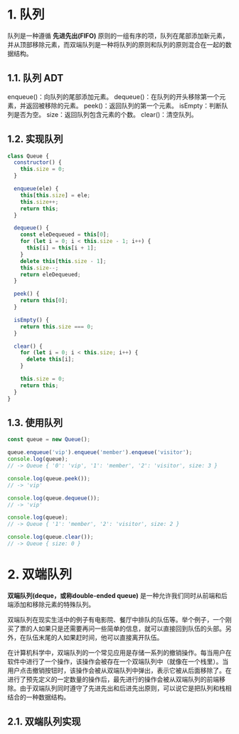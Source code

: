 # 1. 队列

队列是一种遵循 **先进先出(FIFO)** 原则的一组有序的项，队列在尾部添加新元素，并从顶部移除元素，而双端队列是一种将队列的原则和队列的原则混合在一起的数据结构。

## 1.1. 队列 ADT

enqueue()：向队列的尾部添加元素。
dequeue()：在队列的开头移除第一个元素，并返回被移除的元素。
peek()：返回队列的第一个元素。
isEmpty：判断队列是否为空。
size：返回队列包含元素的个数。
clear()：清空队列。

## 1.2. 实现队列

```javascript
class Queue {
  constructor() {
    this.size = 0;
  }

  enqueue(ele) {
    this[this.size] = ele;
    this.size++;
    return this;
  }

  dequeue() {
    const eleDequeued = this[0];
    for (let i = 0; i < this.size - 1; i++) {
      this[i] = this[i + 1];
    }
    delete this[this.size - 1];
    this.size--;
    return eleDequeued;
  }

  peek() {
    return this[0];
  }

  isEmpty() {
    return this.size === 0;
  }

  clear() {
    for (let i = 0; i < this.size; i++) {
      delete this[i];
    }

    this.size = 0;
    return this;
  }
}
```

## 1.3. 使用队列

```javascript
const queue = new Queue();

queue.enqueue('vip').enqueue('member').enqueue('visitor');
console.log(queue);
// -> Queue { '0': 'vip', '1': 'member', '2': 'visitor', size: 3 }

console.log(queue.peek());
// -> 'vip'

console.log(queue.dequeue());
// -> 'vip'

console.log(queue);
// -> Queue { '1': 'member', '2': 'visitor', size: 2 }

console.log(queue.clear());
// -> Queue { size: 0 }
```

# 2. 双端队列

**双端队列(deque，或称double-ended queue)** 是一种允许我们同时从前端和后端添加和移除元素的特殊队列。

双端队列在现实生活中的例子有电影院、餐厅中排队的队伍等。举个例子，一个刚买了票的人如果只是还需要再问一些简单的信息，就可以直接回到队伍的头部。另外，在队伍末尾的人如果赶时间，他可以直接离开队伍。

在计算机科学中，双端队列的一个常见应用是存储一系列的撤销操作。每当用户在软件中进行了一个操作，该操作会被存在一个双端队列中（就像在一个栈里）。当用户点击撤销按钮时，该操作会被从双端队列中弹出，表示它被从后面移除了。在进行了预先定义的一定数量的操作后，最先进行的操作会被从双端队列的前端移除。由于双端队列同时遵守了先进先出和后进先出原则，可以说它是把队列和栈相结合的一种数据结构。

## 2.1. 双端队列实现

```javascrit

```